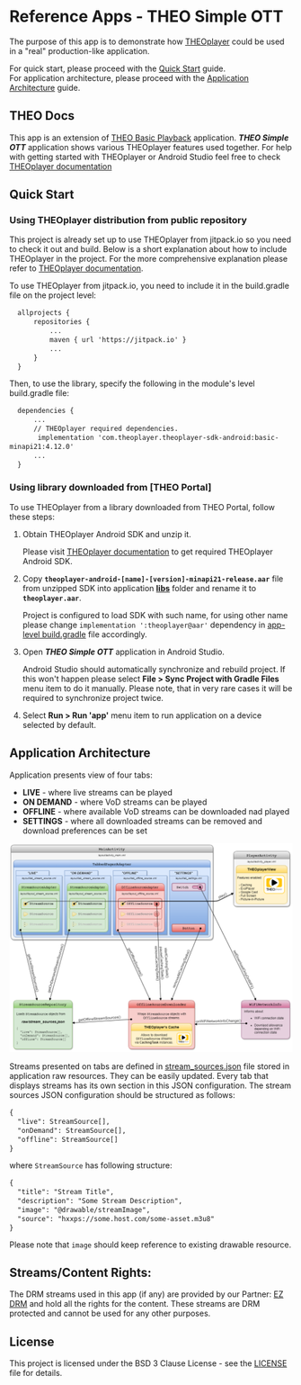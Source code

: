 # Reference Apps - THEO Simple OTT

The purpose of this app is to demonstrate how [THEOplayer] could be used in a "real" production-like
application.

For quick start, please proceed with the [Quick Start](#quick-start) guide.  
For application architecture, please proceed with the [Application Architecture](#application-architecture) guide.


## THEO Docs

This app is an extension of [THEO Basic Playback] application. _**THEO Simple OTT**_ application shows various THEOplayer features used together. 
For help with getting started with THEOplayer or Android Studio feel free to check [THEOplayer documentation]


## Quick Start

### Using THEOplayer distribution from public repository

This project is already set up to use THEOplayer from jitpack.io so you need to check it out and build.
Below is a short explanation about how to include THEOplayer in the project.
For the more comprehensive explanation please refer to [THEOplayer documentation].

To use THEOplayer from jitpack.io, you need to include it in the build.gradle file on the project level:

      allprojects {
          repositories {
              ...
              maven { url 'https://jitpack.io' }
              ...
          }
      }

Then, to use the library, specify the following in the module's level build.gradle file:

      dependencies {
          ...
          // THEOplayer required dependencies.
           implementation 'com.theoplayer.theoplayer-sdk-android:basic-minapi21:4.12.0'
          ...
      }

### Using library downloaded from [THEO Portal]

To use THEOplayer from a library downloaded from THEO Portal, follow these steps:
1. Obtain THEOplayer Android SDK and unzip it.

   Please visit [THEOplayer documentation] to get required THEOplayer Android SDK.

2. Copy **`theoplayer-android-[name]-[version]-minapi21-release.aar`** file from unzipped SDK into
   application **[libs]** folder and rename it to **`theoplayer.aar`**.

   Project is configured to load SDK with such name, for using other name please change
   `implementation ':theoplayer@aar'` dependency in [app-level build.gradle] file accordingly.

3. Open _**THEO Simple OTT**_ application in Android Studio.

   Android Studio should automatically synchronize and rebuild project. If this won't happen please
   select **File > Sync Project with Gradle Files** menu item to do it manually. Please note, that
   in very rare cases it will be required to synchronize project twice.

4. Select **Run > Run 'app'** menu item to run application on a device selected by default.


## Application Architecture

Application presents view of four tabs:

  * **LIVE** - where live streams can be played
  * **ON DEMAND** - where VoD streams can be played
  * **OFFLINE** - where available VoD streams can be downloaded nad played
  * **SETTINGS** - where all downloaded streams can be removed and download preferences can be set

![Architecture Diagram](guides/images/architecture_diagram.png "Architecture Diagram")

Streams presented on tabs are defined in [stream_sources.json] file stored in application raw
resources. They can be easily updated. Every tab that displays streams has its own section in this
JSON configuration. The stream sources JSON configuration should be structured as follows:

```
{
  "live": StreamSource[],
  "onDemand": StreamSource[],
  "offline": StreamSource[]
}
```

where `StreamSource` has following structure:

```
{
  "title": "Stream Title",
  "description": "Some Stream Description",
  "image": "@drawable/streamImage",
  "source": "hxxps://some.host.com/some-asset.m3u8"
}
```

Please note that `image` should keep reference to existing drawable resource.


## Streams/Content Rights:

The DRM streams used in this app (if any) are provided by our Partner: [EZ DRM] and hold all
the rights for the content. These streams are DRM protected and cannot be used for any other purposes.


## License

This project is licensed under the BSD 3 Clause License - see the [LICENSE] file for details.


[//]: # (Links and Guides reference)
[THEOplayer]: https://www.theoplayer.com/
[THEOplayer documentation]: https://docs.theoplayer.com/getting-started/01-sdks/02-android/00-getting-started.md#getting-started-on-android
[THEO Basic Playback]: ../Basic-Playback
[Get Started with THEOplayer]: https://www.theoplayer.com/licensing
[EZ DRM]: https://ezdrm.com/

[//]: # (Project files reference)
[LICENSE]: LICENSE
[libs]: libs
[app-level build.gradle]: build.gradle
[stream_sources.json]: src/main/res/raw/stream_sources.json

